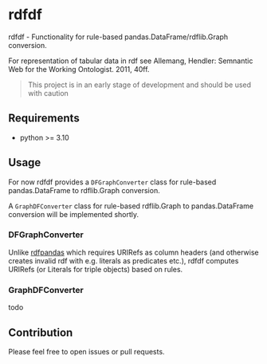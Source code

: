 # rdfdf

rdfdf - Functionality for rule-based pandas.DataFrame/rdflib.Graph conversion.

For representation of tabular data in rdf see Allemang, Hendler: Semnantic Web for the Working Ontologist. 2011, 40ff.

> This project is in an early stage of development and should be used with caution

## Requirements

* python >= 3.10

## Usage

For now rdfdf provides a `DFGraphConverter` class for rule-based pandas.DataFrame to rdflib.Graph conversion. 

A `GraphDFConverter` class for rule-based rdflib.Graph to pandas.DataFrame conversion will be implemented shortly.

### DFGraphConverter

Unlike [rdfpandas](https://github.com/cadmiumkitty/rdfpandas/) which requires URIRefs as column headers (and otherwise creates invalid rdf with e.g. literals as predicates etc.), rdfdf computes URIRefs (or Literals for triple objects) based on rules.

### GraphDFConverter
todo

## Contribution

Please feel free to open issues or pull requests.

